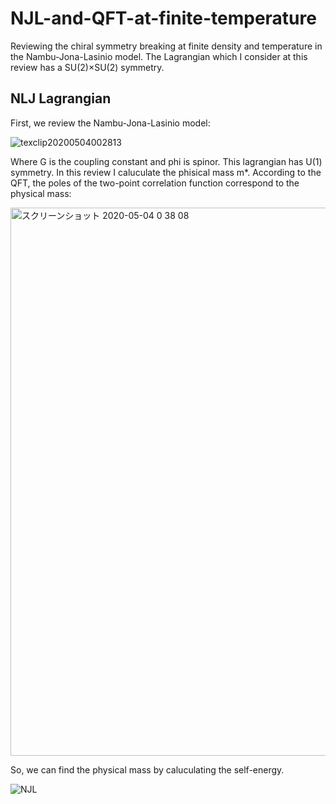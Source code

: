 # NJL-and-QFT-at-finite-temperature
Reviewing the chiral symmetry breaking at finite density and temperature in the Nambu-Jona-Lasinio model. The Lagrangian which I consider at this review has a SU(2)×SU(2) symmetry.

## NLJ Lagrangian
First, we review the Nambu-Jona-Lasinio model:

![texclip20200504002813](https://user-images.githubusercontent.com/54795218/80918115-31519200-8d9e-11ea-895b-24f9d65d269e.png)

Where G is the coupling constant and phi is spinor. This lagrangian has U(1) symmetry. In this review I caluculate the phisical mass m*. According to the QFT, the poles of the two-point correlation function correspond to the physical mass:

<img width="877" alt="スクリーンショット 2020-05-04 0 38 08" src="https://user-images.githubusercontent.com/54795218/80918403-ae313b80-8d9f-11ea-80fc-31e212f1d4ab.png">

So, we can find the physical mass by caluculating the self-energy. 

![NJL](https://user-images.githubusercontent.com/54795218/80917760-167e1e00-8d9c-11ea-94c3-155ea3b19e56.png)
